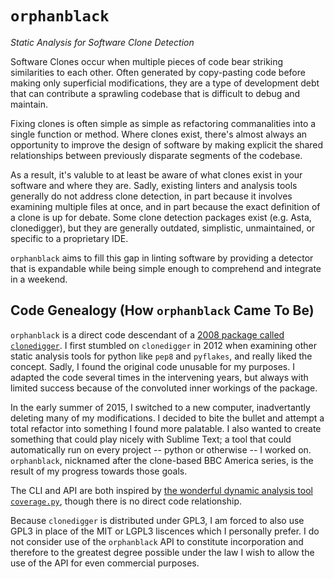 # `orphanblack`

*Static Analysis for Software Clone Detection*

Software Clones occur when multiple pieces of code bear striking similarities to each other. Often generated by copy-pasting code before making only superficial modifications, they are a type of development debt that can contribute a sprawling codebase that is difficult to debug and maintain.

Fixing clones is often simple as simple as refactoring commanalities into a single function or method. Where clones exist, there's almost always an opportunity to improve the design of software by making explicit the shared relationships between previously disparate segments of the codebase.

As a result, it's valuble to at least be aware of what clones exist in your software and where they are. Sadly, existing linters and analysis tools generally do not address clone detection, in part because it involves examining multiple files at once, and in part because the exact definition of a clone is up for debate. Some clone detection packages exist (e.g. Asta, clonedigger), but they are generally outdated, simplistic, unmaintained, or specific to a proprietary IDE.

`orphanblack` aims to fill this gap in linting software by providing a detector that is expandable while being simple enough to comprehend and integrate in a weekend.

## Code Genealogy (How `orphanblack` Came To Be)
`orphanblack` is a direct code descendant of a [2008 package called `clonedigger`](http://clonedigger.sourceforge.net). I first stumbled on `clonedigger` in 2012 when examining other static analysis tools for python like `pep8` and `pyflakes`, and really liked the concept. Sadly, I found the original code unusable for my purposes. I adapted the code several times in the intervening years, but always with limited success because of the convoluted inner workings of the package.

In the early summer of 2015, I switched to a new computer, inadvertantly deleting many of my modifications. I decided to bite the bullet and attempt a total refactor into something I found more palatable. I also wanted to create something that could play nicely with Sublime Text; a tool that could automatically run on every project -- python or otherwise -- I worked on. `orphanblack`, nicknamed after the clone-based BBC America series, is the result of my progress towards those goals.

The CLI and API are both inspired by [the wonderful dynamic analysis tool `coverage.py`](http://nedbatchelder.com/code/coverage), though there is no direct code relationship.

Because `clonedigger` is distributed under GPL3, I am forced to also use GPL3 in place of the MIT or LGPL3 liscences which I personally prefer. I do not consider use of the `orphanblack` API to constitute incorporation and therefore to the greatest degree possible under the law I wish to allow the use of the API for even commercial purposes.